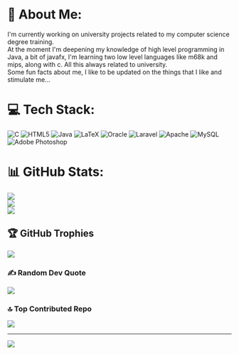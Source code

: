 # 💫 About Me:
I'm currently working on university projects related to my computer science degree training.<br>At the moment I'm deepening my knowledge of high level programming in Java, a bit of javafx, I'm learning two low level languages ​​like m68k and mips, along with c. All this always related to university.<br>Some fun facts about me, I like to be updated on the things that I like and stimulate me...



# 💻 Tech Stack:
![C](https://img.shields.io/badge/c-%2300599C.svg?style=plastic&logo=c&logoColor=white) ![HTML5](https://img.shields.io/badge/html5-%23E34F26.svg?style=plastic&logo=html5&logoColor=white) ![Java](https://img.shields.io/badge/java-%23ED8B00.svg?style=plastic&logo=openjdk&logoColor=white) ![LaTeX](https://img.shields.io/badge/latex-%23008080.svg?style=plastic&logo=latex&logoColor=white)  ![Oracle](https://img.shields.io/badge/Oracle-F80000?style=plastic&logo=oracle&logoColor=white) ![Laravel](https://img.shields.io/badge/laravel-%23FF2D20.svg?style=plastic&logo=laravel&logoColor=white) ![Apache](https://img.shields.io/badge/apache-%23D42029.svg?style=plastic&logo=apache&logoColor=white) ![MySQL](https://img.shields.io/badge/mysql-4479A1.svg?style=plastic&logo=mysql&logoColor=white) ![Adobe Photoshop](https://img.shields.io/badge/adobe%20photoshop-%2331A8FF.svg?style=plastic&logo=adobe%20photoshop&logoColor=white)
# 📊 GitHub Stats:
![](https://github-readme-stats.vercel.app/api?username=AlexMarinucci99&theme=gruvbox&hide_border=false&include_all_commits=true&count_private=true)<br/>
![](https://github-readme-streak-stats.herokuapp.com/?user=AlexMarinucci99&theme=gruvbox&hide_border=false)<br/>
![](https://github-readme-stats.vercel.app/api/top-langs/?username=AlexMarinucci99&theme=gruvbox&hide_border=false&include_all_commits=true&count_private=true&layout=compact)

## 🏆 GitHub Trophies
![](https://github-profile-trophy.vercel.app/?username=AlexMarinucci99&theme=gruvbox&no-frame=false&no-bg=true&margin-w=4)

### ✍️ Random Dev Quote
![](https://quotes-github-readme.vercel.app/api?type=horizontal&theme=radical)

### 🔝 Top Contributed Repo
![](https://github-contributor-stats.vercel.app/api?username=AlexMarinucci99&limit=5&theme=dark&combine_all_yearly_contributions=true)

---
[![](https://visitcount.itsvg.in/api?id=AlexMarinucci99&icon=9&color=8)](https://visitcount.itsvg.in)



  

